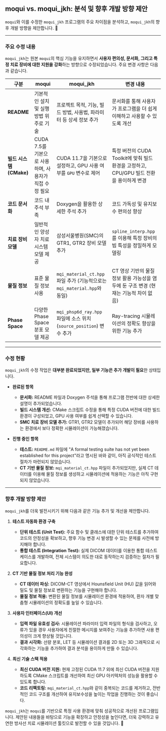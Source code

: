 ## moqui vs. moqui_jkh: 분석 및 향후 개발 방향 제안

`moqui`와 이를 수정한 `moqui_jkh` 프로그램의 주요 차이점을 분석하고, `moqui_jkh`의 향후 개발 방향을 제안합니다. 📝

---

### 주요 수정 내용

`moqui_jkh`는 원본 `moqui`의 핵심 기능을 유지하면서 **사용자 편의성, 문서화, 그리고 특정 치료 장비에 대한 지원을 강화**하는 방향으로 수정되었습니다. 주요 변경 사항은 다음과 같습니다.

| 구분 | moqui | moqui_jkh | 변경 내용 |
| --- | --- | --- | --- |
| **README** | 기본적인 설치 및 실행 방법 위주로 기술 | 프로젝트 목적, 기능, 빌드 방법, 사용법, 파라미터 등 상세 정보 추가 | 문서화를 통해 사용자가 프로그램을 더 쉽게 이해하고 사용할 수 있도록 개선 |
| **빌드 시스템 (CMake)** | CUDA 7.5를 기본으로 사용하며, 사용자가 직접 수정 필요 | CUDA 11.7을 기본으로 설정하고, GPU 사용 여부를 `GPU` 변수로 제어 | 특정 버전의 CUDA Toolkit에 맞춰 빌드 환경을 고정하고, CPU/GPU 빌드 전환을 용이하게 변경 |
| **코드 문서화** | 코드 내 주석 부족 | Doxygen을 활용한 상세한 주석 추가 | 코드 가독성 및 유지보수 편의성 향상 |
| **치료 장비 모델** | 일반적인 양성자 치료 시스템 모델 제공 | 삼성서울병원(SMC)의 GTR1, GTR2 장비 모델 추가 | `spline_interp.hpp`를 이용해 특정 장비의 빔 특성을 정밀하게 모델링 |
| **물질 정보** | 표준 물질 정보 사용 | `mqi_material_ct.hpp` 파일 추가 (기능적으로는 `mqi_material.hpp`와 동일) | CT 영상 기반의 물질 정보 활용 가능성을 염두에 둔 구조 변경 (현재는 기능적 차이 없음) |
| **Phase Space** | 다양한 Phase Space 분포 모델 제공 | `mqi_phsp6d_ray.hpp` 파일에 소스 위치(`source_position`) 변수 추가 | Ray-tracing 시뮬레이션의 정확도 향상을 위한 기능 추가 |

---

### 수정 현황

`moqui_jkh`의 수정 작업은 **대부분 완료되었지만, 일부 기능은 추가 개발이 필요**한 상태입니다.

* **완료된 항목**
    * **문서화:** README 파일과 Doxygen 주석을 통해 프로그램 전반에 대한 상세한 설명이 추가되었습니다.
    * **빌드 시스템 개선:** CMake 스크립트 수정을 통해 특정 CUDA 버전에 대한 빌드 환경이 구성되었고, GPU 사용 여부를 쉽게 선택할 수 있습니다.
    * **SMC 치료 장비 모델 추가:** GTR1, GTR2 모델이 추가되어 해당 장비를 사용하는 환경에서 보다 정확한 시뮬레이션이 가능해졌습니다.

* **진행 중인 항목**
    * **테스트:** `README.md` 파일에 "A formal testing suite has not yet been established for this project"라고 명시된 바와 같이, 아직 공식적인 테스트 절차가 마련되지 않았습니다.
    * **CT 기반 물질 정보:** `mqi_material_ct.hpp` 파일이 추가되었지만, 실제 CT 데이터를 이용해 물질 정보를 생성하고 시뮬레이션에 적용하는 기능은 아직 구현되지 않았습니다.

---

### 향후 개발 방향 제안

`moqui_jkh`를 더욱 발전시키기 위해 다음과 같은 기능 추가 및 개선을 제안합니다.

1.  **테스트 자동화 환경 구축**
    * **단위 테스트 (Unit Test):** 주요 함수 및 클래스에 대한 단위 테스트를 추가하여 코드의 안정성을 확보하고, 향후 기능 변경 시 발생할 수 있는 문제를 사전에 방지해야 합니다.
    * **통합 테스트 (Integration Test):** 실제 DICOM 데이터를 이용한 통합 테스트 케이스를 개발하여, 전체 시스템이 의도한 대로 동작하는지 검증하는 절차가 필요합니다.

2.  **CT 기반 물질 정보 처리 기능 완성**
    * **CT 데이터 파싱:** DICOM-CT 영상에서 Hounsfield Unit (HU) 값을 읽어와 밀도 및 물질 정보로 변환하는 기능을 구현해야 합니다.
    * **물질 정보 적용:** 변환된 물질 정보를 시뮬레이션 환경에 적용하여, 환자 개별 맞춤형 시뮬레이션의 정확도를 높일 수 있습니다.

3.  **사용자 인터페이스(UI) 개선**
    * **입력 파일 유효성 검사:** 시뮬레이션 파라미터 입력 파일의 형식을 검사하고, 오류가 있을 경우 사용자에게 친절한 메시지를 보여주는 기능을 추가하면 사용 편의성이 크게 향상될 것입니다.
    * **결과 시각화:** 선량 분포, LET 등 시뮬레이션 결과를 2D 또는 3D 그래픽으로 시각화하는 기능을 추가하여 결과 분석을 용이하게 만들 수 있습니다.

4.  **최신 기술 스택 적용**
    * **최신 CUDA 버전 지원:** 현재 고정된 CUDA 11.7 외에 최신 CUDA 버전을 지원하도록 CMake 스크립트를 개선하여 최신 GPU 아키텍처의 성능을 활용할 수 있도록 합니다.
    * **코드 리팩토링:** `mqi_material_ct.hpp`와 같이 중복되는 코드를 제거하고, 전반적인 코드 구조를 개선하여 유지보수성을 높이는 작업을 진행하는 것이 좋습니다.

`moqui_jkh`는 `moqui`를 기반으로 특정 사용 환경에 맞춰 성공적으로 개선된 프로그램입니다. 제안된 내용들을 바탕으로 기능을 확장하고 안정성을 높인다면, 더욱 강력하고 유연한 방사선 치료 시뮬레이션 툴킷으로 발전할 수 있을 것입니다. 🚀